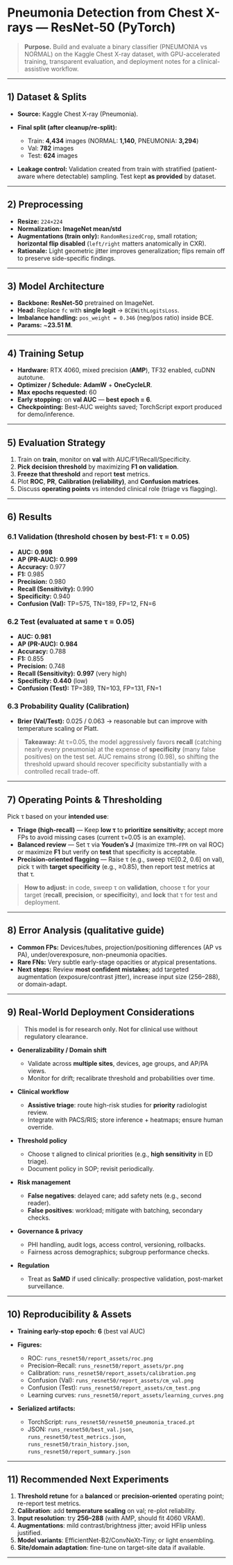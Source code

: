 

# Pneumonia Detection from Chest X-rays — ResNet-50 (PyTorch)

> **Purpose.** Build and evaluate a binary classifier (PNEUMONIA vs NORMAL) on the Kaggle Chest X-ray dataset, with GPU-accelerated training, transparent evaluation, and deployment notes for a clinical-assistive workflow.

---

## 1) Dataset & Splits

* **Source:** Kaggle Chest X-ray (Pneumonia).
* **Final split (after cleanup/re-split):**

  * Train: **4,434** images (NORMAL: **1,140**, PNEUMONIA: **3,294**)
  * Val: **782** images
  * Test: **624** images
* **Leakage control:** Validation created from train with stratified (patient-aware where detectable) sampling. Test kept **as provided** by dataset.

---

## 2) Preprocessing

* **Resize:** `224×224`
* **Normalization:** **ImageNet mean/std**
* **Augmentations (train only):** `RandomResizedCrop`, small rotation; **horizontal flip disabled** (`left/right` matters anatomically in CXR).
* **Rationale:** Light geometric jitter improves generalization; flips remain off to preserve side-specific findings.

---

## 3) Model Architecture

* **Backbone:** **ResNet-50** pretrained on ImageNet.
* **Head:** Replace `fc` with **single logit** → `BCEWithLogitsLoss`.
* **Imbalance handling:** `pos_weight = 0.346` (neg/pos ratio) inside BCE.
* **Params:** ~**23.51 M**.

---

## 4) Training Setup

* **Hardware:** RTX 4060, mixed precision (**AMP**), TF32 enabled, cuDNN autotune.
* **Optimizer / Schedule:** **AdamW** + **OneCycleLR**.
* **Max epochs requested:** 60
* **Early stopping:** on **val AUC** — **best epoch = 6**.
* **Checkpointing:** Best-AUC weights saved; TorchScript export produced for demo/inference.

---

## 5) Evaluation Strategy

1. Train on **train**, monitor on **val** with AUC/F1/Recall/Specificity.
2. **Pick decision threshold** by maximizing **F1 on validation**.
3. **Freeze that threshold** and report **test** metrics.
4. Plot **ROC**, **PR**, **Calibration (reliability)**, and **Confusion matrices**.
5. Discuss **operating points** vs intended clinical role (triage vs flagging).

---

## 6) Results

### 6.1 Validation (threshold chosen by best-F1: **τ = 0.05**)

* **AUC:** **0.998**
* **AP (PR-AUC):** **0.999**
* **Accuracy:** 0.977
* **F1:** 0.985
* **Precision:** 0.980
* **Recall (Sensitivity):** 0.990
* **Specificity:** 0.940
* **Confusion (Val):** TP=575, TN=189, FP=12, FN=6

### 6.2 Test (evaluated at same **τ = 0.05**)

* **AUC:** **0.981**
* **AP (PR-AUC):** **0.984**
* **Accuracy:** 0.788
* **F1:** 0.855
* **Precision:** 0.748
* **Recall (Sensitivity):** **0.997** (very high)
* **Specificity:** **0.440** (low)
* **Confusion (Test):** TP=389, TN=103, FP=131, FN=1

### 6.3 Probability Quality (Calibration)

* **Brier (Val/Test):** 0.025 / 0.063 → reasonable but can improve with temperature scaling or Platt.

> **Takeaway:** At τ=0.05, the model aggressively favors **recall** (catching nearly every pneumonia) at the expense of **specificity** (many false positives) on the test set. AUC remains strong (0.98), so shifting the threshold upward should recover specificity substantially with a controlled recall trade-off.

---

## 7) Operating Points & Thresholding

Pick τ based on your **intended use**:

* **Triage (high-recall)** — Keep **low τ** to **prioritize sensitivity**; accept more FPs to avoid missing cases (current τ=0.05 is an example).
* **Balanced review** — Set τ via **Youden’s J** (maximize `TPR−FPR` on val ROC) or maximize **F1** but verify on **test** that specificity is acceptable.
* **Precision-oriented flagging** — Raise τ (e.g., sweep τ∈[0.2, 0.6] on val), pick τ with **target specificity** (e.g., ≥0.85), then report test metrics at that τ.

> **How to adjust:** in code, sweep τ on **validation**, choose τ for your target (**recall**, **precision**, or **specificity**), and **lock** that τ for test and deployment.

---

## 8) Error Analysis (qualitative guide)

* **Common FPs:** Devices/tubes, projection/positioning differences (AP vs PA), under/overexposure, non-pneumonia opacities.
* **Rare FNs:** Very subtle early-stage opacities or atypical presentations.
* **Next steps:** Review **most confident mistakes**; add targeted augmentation (exposure/contrast jitter), increase input size (256–288), or domain-adapt.

---

## 9) Real-World Deployment Considerations

> **This model is for research only. Not for clinical use without regulatory clearance.**

* **Generalizability / Domain shift**

  * Validate across **multiple sites**, devices, age groups, and AP/PA views.
  * Monitor for drift; recalibrate threshold and probabilities over time.
* **Clinical workflow**

  * **Assistive triage**: route high-risk studies for **priority** radiologist review.
  * Integrate with PACS/RIS; store inference + heatmaps; ensure human override.
* **Threshold policy**

  * Choose τ aligned to clinical priorities (e.g., **high sensitivity** in ED triage).
  * Document policy in SOP; revisit periodically.
* **Risk management**

  * **False negatives**: delayed care; add safety nets (e.g., second reader).
  * **False positives**: workload; mitigate with batching, secondary checks.
* **Governance & privacy**

  * PHI handling, audit logs, access control, versioning, rollbacks.
  * Fairness across demographics; subgroup performance checks.
* **Regulation**

  * Treat as **SaMD** if used clinically: prospective validation, post-market surveillance.

---

## 10) Reproducibility & Assets

* **Training early-stop epoch:** **6** (best val AUC)
* **Figures:**

  * ROC: `runs_resnet50/report_assets/roc.png`
  * Precision–Recall: `runs_resnet50/report_assets/pr.png`
  * Calibration: `runs_resnet50/report_assets/calibration.png`
  * Confusion (Val): `runs_resnet50/report_assets/cm_val.png`
  * Confusion (Test): `runs_resnet50/report_assets/cm_test.png`
  * Learning curves: `runs_resnet50/report_assets/learning_curves.png`
* **Serialized artifacts:**

  * TorchScript: `runs_resnet50/resnet50_pneumonia_traced.pt`
  * JSON: `runs_resnet50/best_val.json`, `runs_resnet50/test_metrics.json`, `runs_resnet50/train_history.json`, `runs_resnet50/report_summary.json`

---

## 11) Recommended Next Experiments

1. **Threshold retune** for a **balanced** or **precision-oriented** operating point; re-report test metrics.
2. **Calibration**: add **temperature scaling** on val; re-plot reliability.
3. **Input resolution**: try **256–288** (with AMP, should fit 4060 VRAM).
4. **Augmentations**: mild contrast/brightness jitter; avoid HFlip unless justified.
5. **Model variants**: EfficientNet-B2/ConvNeXt-Tiny; or light ensembling.
6. **Site/domain adaptation**: fine-tune on target-site data if available.

---

